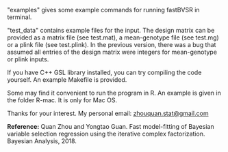 "examples" gives some example commands for running fastBVSR in terminal. 

"test_data" contains example files for the input. The design matrix can be provided as a matrix file (see test.mat), a mean-genotype file (see test.mg) or a plink file (see test.plink). In the previous version, there was a bug that assumed all entries of the design matrix were integers for mean-genotype or plink inputs. 

If you have C++ GSL library installed, you can try compiling the code yourself. An example Makefile is provided. 

Some may find it convenient to run the program in R. An example is given in the folder R-mac. It is only for Mac OS. 

Thanks for your interest. My personal email: zhouquan.stat@gmail.com

**Reference:** Quan Zhou and Yongtao Guan. Fast model-fitting of Bayesian variable selection regression using the iterative complex factorization. Bayesian Analysis, 2018.  

